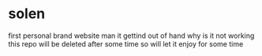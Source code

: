  
# solen
first personal brand website 
man it gettind out of hand 
 why is it not working this repo will be deleted after some time so will let it enjoy for some time 
 
